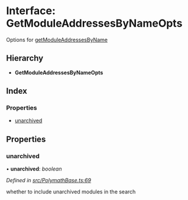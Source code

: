 # Interface: GetModuleAddressesByNameOpts

Options for [getModuleAddressesByName](../classes/_polymathbase_.polymathbase.md#getmoduleaddressesbyname)

## Hierarchy

- **GetModuleAddressesByNameOpts**

## Index

### Properties

- [unarchived](_polymathbase_.getmoduleaddressesbynameopts.md#unarchived)

## Properties

### unarchived

• **unarchived**: _boolean_

_Defined in [src/PolymathBase.ts:69](https://github.com/PolymathNetwork/polymath-sdk/blob/a1cd5e3/src/PolymathBase.ts#L69)_

whether to include unarchived modules in the search
